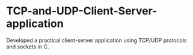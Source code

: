 # TCP-and-UDP-Client-Server-application
Developed a practical client-server application using TCP/UDP protocols and sockets in C.
